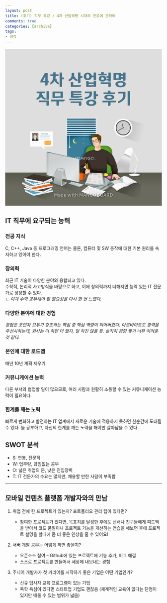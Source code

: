 ```yaml
---
layout: post
title: (후기) 직무 특강 / 4차 산업혁명 시대의 진로에 관하여
comments: true
categories: [archive]
tags:
- 생각
---
```

![image](/public/images/think_job.png)  

## IT 직무에 요구되는 능력

### 전공 지식
C, C++, Java 등 프로그래밍 언어는 물론, 컴퓨터 및 SW 동작에 대한 기본 원리를 숙지하고 있어야 한다.  

### 창의력
최근 IT 기술이 다양한 분야와 융합되고 있다.  
수학적, 논리적 사고방식을 바탕으로 하고, 이에 창의력까지 더해지면 능력 있는 IT 전문가로 성장할 수 있다.  
ㄴ *이과 수학 공부해야 할 필요성을 다시 한 번 느꼈다.*

### 다양한 분야에 대한 경험
*경험은 조언자 모두가 강조하는 핵심 중 핵심 역량이 되어버렸다. 아르바이트도 경력을 우선시하는데, 회사는 더 하면 더 했지, 덜 하진 않을 듯. 솔직히 경험 쌓기 너무 어려운 것 같다.*  

### 본인에 대한 로드맵
매년 10년 계획 세우기  

### 커뮤니케이션 능력
다른 부서와 협업할 일이 많으므로, 여러 사람과 원활히 소통할 수 있는 커뮤니케이션 능력이 필요하다.  

### 한계를 깨는 노력
빠르게 변화하고 발전하는 IT 업계에서 새로운 기술에 적응하지 못하면 한순간에 도태될 수 있다. 늘 공부하고, 자신의 한계를 깨는 노력을 해야만 살아남을 수 있다.  

## SWOT 분석
- S: 연봉, 전문직
- W: 업무량, 끊임없는 공부
- O: 넓은 취업의 문, 낮은 진입장벽
- T: IT 전문가의 수요는 많지만, 채용할 만한 사람이 부족함

---

## 모바일 컨텐츠 플랫폼 개발자와의 만남
1. 취업 전에 한 프로젝트가 있는지? 포트폴리오 관리 팁이 있다면?
   - 참여한 프로젝트가 있다면, 목표치를 달성한 후에도 선배나 친구들에게 피드백을 받아서 코드 품질이나 프로젝트 기능을 개선하는 연습을 해보면 후에 프로젝트 설명을 할때에 좀 더 좋은 인상을 줄 수 있어요!

2. 서버 개발 공부는 어떻게 하면 좋을지?
   - 오픈소스 참여 – Github에 있는 프로젝트에 기능 추가, 버그 해결
   - 스스로 프로젝트를 만들어서 세상에 내보내는 경험

3. 주니어 개발자가 첫 커리어를 시작하기 좋은 기업은 어떤 기업인가?
   - 신규 입사자 교육 프로그램이 있는 기업
   - 독학 욕심이 있다면 스타트업 기업도 괜찮음 (체계적인 교육이 없다는 단점이 있지만 배울 수 있는 범위가 넓음)